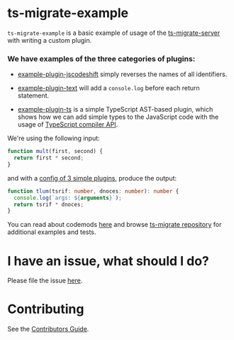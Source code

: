 # ts-migrate-example

`ts-migrate-example` is a basic example of usage of the [ts-migrate-server](https://github.com/patryk-w-bl/ts-migrate/tree/master/packages/ts-migrate-server) with writing a custom plugin.

### We have examples of the three categories of plugins:

- [example-plugin-jscodeshift](https://github.com/patryk-w-bl/ts-migrate/blob/master/packages/ts-migrate-example/src/example-plugin-jscodeshift.ts) simply reverses the names of all identifiers.

- [example-plugin-text](https://github.com/patryk-w-bl/ts-migrate/blob/master/packages/ts-migrate-example/src/example-plugin-text.ts) will add a `console.log` before each return statement.

- [example-plugin-ts](https://github.com/patryk-w-bl/ts-migrate/blob/master/packages/ts-migrate-example/src/example-plugin-ts.ts) is a simple TypeScript AST-based plugin, which shows how we can add simple types to the JavaScript code with the usage of [TypeScript compiler API](https://github.com/microsoft/TypeScript/wiki/Using-the-Compiler-API).

We're using the following input:

```javascript
function mult(first, second) {
  return first * second;
}
```

and with a [config of 3 simple plugins](https://github.com/patryk-w-bl/ts-migrate/blob/master/packages/ts-migrate-example/src/index.ts#L18), produce the output:

```typescript
function tlum(tsrif: number, dnoces: number): number {
  console.log(`args: ${arguments}`);
  return tsrif * dnoces;
}
```

You can read about codemods [here](https://medium.com/@cpojer/effective-javascript-codemods-5a6686bb46fb) and browse [ts-migrate repository](https://github.com/patryk-w-bl/ts-migrate) for additional examples and tests.

# I have an issue, what should I do?

Please file the issue [here](https://github.com/patryk-w-bl/ts-migrate/issues/new).

# Contributing

See the [Contributors Guide](https://github.com/patryk-w-bl/ts-migrate/blob/master/CONTRIBUTING.md).
